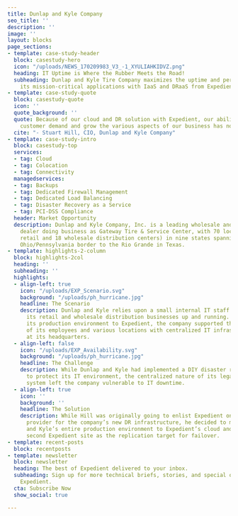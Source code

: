 ```yaml
---
title: Dunlap and Kyle Company
seo_title: ''
description: ''
image: ''
layout: blocks
page_sections:
- template: case-study-header
  block: casestudy-hero
  icon: "/uploads/NEWS_170209983_V3_-1_XYULIAHKIDVZ.png"
  heading: IT Uptime is Where the Rubber Meets the Road!
  subheading: Dunlap and Kyle Tire Company maximizes the uptime and performance of
    its mission-critical applications with IaaS and DRaaS from Expedient
- template: case-study-quote
  block: casestudy-quote
  icon: ''
  quote_background: ''
  quote: Because of our cloud and DR solution with Expedient, our ability to meet
    customer demand and grow the various aspects of our business has noticeably increased.
  cite: "- Stuart Hill, CIO, Dunlap and Kyle Company"
- template: case-study-intro
  block: casestudy-top
  services:
  - tag: Cloud
  - tag: Colocation
  - tag: Connectivity
  managedservices:
  - tag: Backups
  - tag: Dedicated Firewall Management
  - tag: Dedicated Load Balancing
  - tag: Disaster Recovery as a Service
  - tag: PCI-DSS Compliance
  header: Market Opportunity
  description: Dunlap and Kyle Company, Inc. is a leading wholesale and retail tire
    dealer doing business as Gateway Tire & Service Center, with 70 locations (52
    retail and 18 wholesale distribution centers) in nine states spanning from the
    Ohio/Pennsylvania border to the Rio Grande in Texas.
- template: highlights-2-column
  block: highlights-2col
  heading: ''
  subheading: ''
  highlights:
  - align-left: true
    icon: "/uploads/EXP_Scenario.svg"
    background: "/uploads/ph_hurricane.jpg"
    headline: The Scenario
    description: Dunlap and Kyle relies upon a small internal IT staff to keep both
      its retail and wholesale distribution businesses up and running. Before migrating
      its production environment to Expedient, the company supported the IT needs
      of its employees and various locations with centralized IT infrastructure hosted
      at its headquarters.
  - align-left: false
    icon: "/uploads/EXP_Availability.svg"
    background: "/uploads/ph_hurricane.jpg"
    headline: The Challenge
    description: While Dunlap and Kyle had implemented a DIY disaster recovery solution
      to protect its IT environment, the centralized nature of its legacy RS/6000-based
      system left the company vulnerable to IT downtime.
  - align-left: true
    icon: ''
    background: ''
    headline: The Solution
    description: While Hill was originally going to enlist Expedient only as a colocation
      provider for the company’s new DR infrastructure, he decided to migrate Dunlap
      and Kyle’s entire production environment to Expedient’s cloud and then use a
      second Expedient site as the replication target for failover.
- template: recent-posts
  block: recentposts
- template: newsletter
  block: newsletter
  heading: The best of Expedient delivered to your inbox.
  subheading: Sign up for more technical briefs, stories, and special offers from
    Expedient.
  cta: Subscribe Now
  show_social: true

---
```


